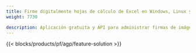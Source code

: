 ```yaml
---
title: Firme digitalmente hojas de cálculo de Excel en Windows, Linux y macOS 
weight: 7730

description: Aplicación gratuita y API para administrar firmas de imágenes y texto en archivos XLS, XLSX y ODS
---
```

{{< blocks/products/pf/agp/feature-solution >}} 

